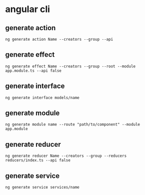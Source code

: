 # angular cli

## generate action
```
ng generate action Name --creators --group --api
```

## generate effect
```
ng generate effect Name --creators --group --root --module app.module.ts --api false
```
## generate interface
```
ng generate interface models/name
```

## generate module
```
ng generate module name --route "path/to/component" --module app.module
```

## generate reducer
```
ng generate reducer Name --creators --group --reducers reducers/index.ts --api false
```

## generate service
```
ng generate service services/name
```
